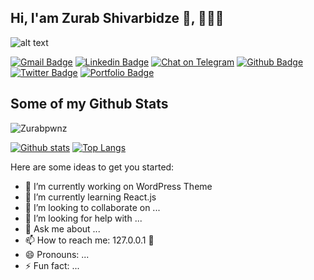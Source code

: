 ## Hi, I'am Zurab Shivarbidze 👋, :man:🏾‍:computer:

![alt text](https://zurab.webdevlair.com/code.png "Coding")

[![Gmail Badge](https://img.shields.io/badge/-zybpwnz@gmail.com-c14438?style=flat&logo=Gmail&logoColor=white&link=mailto:zybpwnz@gmail.com)](mailto:zybpwnz@gmail.com) 
[![Linkedin Badge](https://img.shields.io/badge/-zurabpwnz-0072b1?style=flat&logo=Linkedin&logoColor=white&link=https://www.linkedin.com/in/zurabpwnz/)](https://www.linkedin.com/in/zurabpwnz/) [![Chat on Telegram](https://img.shields.io/badge/Chat%20on-Telegram-blue.svg)](https://t.me/zurabpwnz) [![Github Badge](https://img.shields.io/badge/-Zurabpwnz-grey?style=flat&logo=github&logoColor=white&link=https://github.com/Zurabpwnz/)](https://www.github.com/Zurabpwnz/) [![Twitter Badge](https://img.shields.io/badge/-Zura_Batumskiy-00acee?style=flat&logo=twitter&logoColor=white&link=https://twitter.com/Zura_Batumskiy/)](https://www.twitter.com/Zura_Batumskiy/)  [![Portfolio Badge](https://img.shields.io/badge/portfolio-web-blue?style=flat&link=https://webdevlair.com/)](webdevlair.com/) 
## Some of my Github Stats
<p align=left> <img src=https://komarev.com/ghpvc/?username=Zurabpwnz alt=Zurabpwnz /></p>

[![Github stats](https://github-readme-stats.vercel.app/api?username=Zurabpwnz&show_icons=true&include_all_commits=true)](https://github.com/Zurabpwnz/github-readme-stats)
[![Top Langs](https://github-readme-stats.vercel.app/api/top-langs/?username=Zurabpwnz&layout=compact)](https://github.com/Zurabpwnz/github-readme-stats)


Here are some ideas to get you started:

- 🔭 I’m currently working on WordPress Theme
- 🌱 I’m currently learning React.js
- 👯 I’m looking to collaborate on ...
- 🤔 I’m looking for help with ...
- 💬 Ask me about ...
- 📫 How to reach me: 127.0.0.1 :rofl:
- 😄 Pronouns: ...
- ⚡ Fun fact: ...

